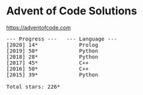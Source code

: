 # Advent of Code Solutions

https://adventofcode.com

<pre>
--- Progress ---   --- Language ---
[2020] 14*             Prolog
[2019] 50*             Python
[2018] 28*             Python
[2017] 45*             C++
[2016] 50*             C++
[2015] 39*             Python

Total stars: 226*
</pre>
